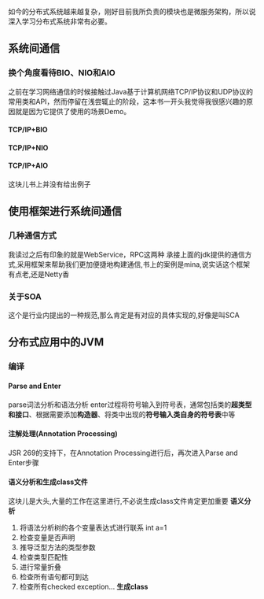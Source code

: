 如今的分布式系统越来越复杂，刚好目前我所负责的模块也是微服务架构，所以说深入学习分布式系统非常有必要。
##  系统间通信
### 换个角度看待BIO、NIO和AIO
之前在学习网络通信的时候接触过Java基于计算机网络TCP/IP协议和UDP协议的常用类和API，然而停留在浅尝辄止的阶段，这本书一开头我觉得我很感兴趣的原因就是因为它提供了使用的场景Demo。
#### TCP/IP+BIO
#### TCP/IP+NIO
#### TCP/IP+AIO
这块儿书上并没有给出例子
## 使用框架进行系统间通信
### 几种通信方式
我读过之后有印象的就是WebService，RPC这两种
承接上面的jdk提供的通信方式,采用框架来帮助我们更加便捷地构建通信,书上的案例是mina,说实话这个框架有点老,还是Netty香  
### 关于SOA
这个是行业内提出的一种规范,那么肯定是有对应的具体实现的,好像是叫SCA  
## 分布式应用中的JVM
### 编译
#### Parse and Enter
parse词法分析和语法分析
enter过程将符号输入到符号表，通常包括类的**超类型和接口**、根据需要添加**构造器**、将类中出现的**符号输入类自身的符号表**中等  
#### 注解处理(Annotation Processing)
JSR 269的支持下，在Annotation Processing进行后，再次进入Parse and Enter步骤  
#### 语义分析和生成class文件
这块儿是大头,大量的工作在这里进行,不必说生成class文件肯定更加重要
**语义分析**
1. 将语法分析树的各个变量表达式进行联系 int a=1  
2. 检查变量是否声明  
3. 推导泛型方法的类型参数  
4. 检查类型匹配性
5. 进行常量折叠
6. 检查所有语句都可到达
7. 检查所有checked exception...
**生成class**
